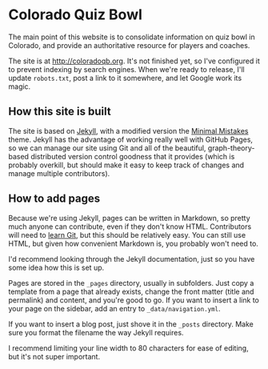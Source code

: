 # Colorado Quiz Bowl

The main point of this website is to consolidate information on quiz bowl in
Colorado, and provide an authoritative resource for players and coaches.

The site is at http://coloradoqb.org. It's not finished yet, so I've configured
it to prevent indexing by search engines. When we're ready to release, I'll
update `robots.txt`, post a link to it somewhere, and let Google work its magic.

## How this site is built

The site is based on [Jekyll](https://jekyllrb.com/), with a modified version
the [Minimal Mistakes](https://mmistakes.github.io/minimal-mistakes/) theme.
Jekyll has the advantage of working really well with GitHub Pages, so we can
manage our site using Git and all of the beautiful, graph-theory-based
distributed version control goodness that it provides (which is probably
overkill, but should make it easy to keep track of changes and manage multiple
contributors).

## How to add pages

Because we're using Jekyll, pages can be written in Markdown, so pretty much
anyone can contribute, even if they don't know HTML. Contributors will need to
[learn Git](https://git-scm.com/book/en/v2), but this should be relatively easy.
You can still use HTML, but given how convenient Markdown is, you probably won't
need to.

I'd recommend looking through the Jekyll documentation, just so you have some
idea how this is set up.

Pages are stored in the `_pages` directory, usually in subfolders. Just copy a
template from a page that already exists, change the front matter (title and
permalink) and content, and you're good to go. If you want to insert a link to
your page on the sidebar, add an entry to `_data/navigation.yml`.

If you want to insert a blog post, just shove it in the `_posts` directory. Make
sure you format the filename the way Jekyll requires.

I recommend limiting your line width to 80 characters for ease of editing, but
it's not super important.
